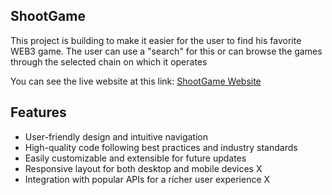 ## ShootGame

This project is building to make it easier for the user to find his favorite WEB3 game. The user can use a "search" for this or can browse the games through the selected chain on which it operates

You can see the live website at this link: [ShootGame Website](https://shootgame-buli.netlify.app/)

## Features

- User-friendly design and intuitive navigation
- High-quality code following best practices and industry standards
- Easily customizable and extensible for future updates
- Responsive layout for both desktop and mobile devices X
- Integration with popular APIs for a richer user experience X
